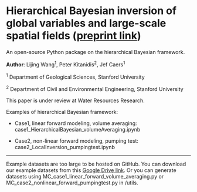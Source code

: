 # Hierarchical Bayesian inversion of global variables and large-scale spatial fields ([preprint link](https://www.essoar.org/doi/10.1002/essoar.10508754.1))

An open-source Python package on the hierarchical Bayesian framework.



**Author**: Lijing Wang<sup>1</sup>, Peter Kitanidis<sup>2</sup>, Jef Caers<sup>1</sup>

<sup>1</sup> Department of Geological Sciences, Stanford University

<sup>2</sup> Department of Civil and Environmental Engineering, Stanford University



This paper is under review at Water Resources Research. 

Examples of hierarchical Bayesian framework:

- Case1, linear forward modeling, volume averaging: case1_HierarchicalBayesian_volumeAveraging.ipynb

- Case2, non-linear forward modeling, pumping test: case2_LocalInversion_pumpingtest.ipynb


--------- 

Example datasets are too large to be hosted on GitHub. You can download our example datasets from this [Google Drive link](https://drive.google.com/drive/folders/15DhGUQN6phI0hMmR3mL_c1OL7db5pmd7?usp=sharing). Or you can generate datasets using MC_case1_linear_forward_volume_averaging.py or MC_case2_nonlinear_forward_pumpingtest.py in /utils. 

